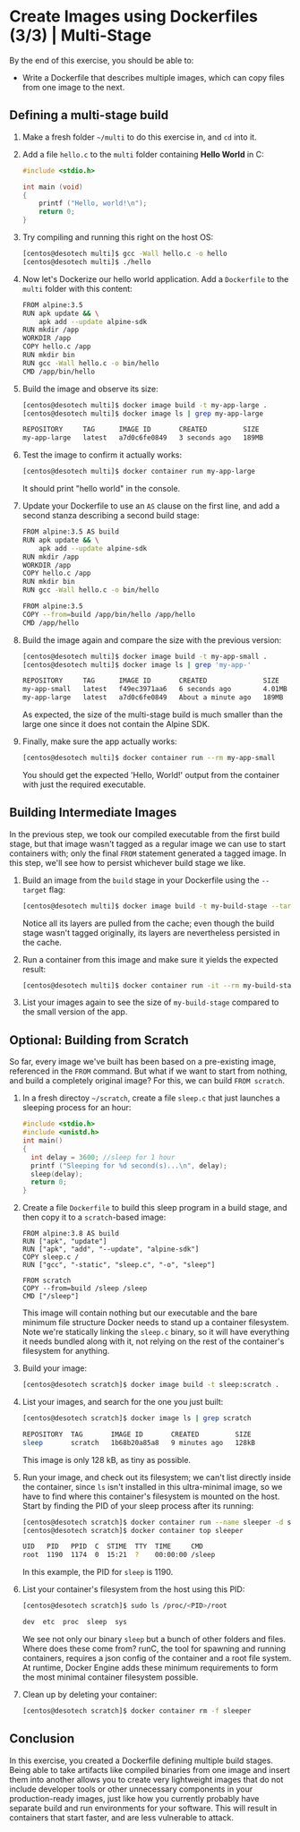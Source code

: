 # Create Images using Dockerfiles (3/3) | Multi-Stage

By the end of this exercise, you should be able to:

- Write a Dockerfile that describes multiple images, which can copy files from one image to the next.


## Defining a multi-stage build

1.  Make a fresh folder `~/multi` to do this exercise in, and `cd` into it.

2.  Add a file `hello.c` to the `multi` folder containing **Hello World** in C:

    ```c
    #include <stdio.h>

    int main (void)
    {
        printf ("Hello, world!\n");
        return 0;
    }
    ```

3.  Try compiling and running this right on the host OS:

    ```bash
    [centos@desotech multi]$ gcc -Wall hello.c -o hello
    [centos@desotech multi]$ ./hello
    ```

4.  Now let's Dockerize our hello world application. Add a `Dockerfile` to the `multi` folder with this content:

    ```bash
    FROM alpine:3.5
    RUN apk update && \
        apk add --update alpine-sdk
    RUN mkdir /app
    WORKDIR /app
    COPY hello.c /app
    RUN mkdir bin
    RUN gcc -Wall hello.c -o bin/hello
    CMD /app/bin/hello
    ```

5.  Build the image and observe its size:

    ```bash
    [centos@desotech multi]$ docker image build -t my-app-large .
    [centos@desotech multi]$ docker image ls | grep my-app-large

    REPOSITORY     TAG      IMAGE ID       CREATED         SIZE
    my-app-large   latest   a7d0c6fe0849   3 seconds ago   189MB
    ```

6.  Test the image to confirm it actually works:

    ```bash
    [centos@desotech multi]$ docker container run my-app-large
    ```

    It should print "hello world" in the console.

7.  Update your Dockerfile to use an `AS` clause on the first line, and add a second stanza describing a second build stage:

    ```bash
    FROM alpine:3.5 AS build
    RUN apk update && \
        apk add --update alpine-sdk
    RUN mkdir /app
    WORKDIR /app
    COPY hello.c /app
    RUN mkdir bin
    RUN gcc -Wall hello.c -o bin/hello

    FROM alpine:3.5
    COPY --from=build /app/bin/hello /app/hello
    CMD /app/hello
    ```

8.  Build the image again and compare the size with the previous version:

    ```bash
    [centos@desotech multi]$ docker image build -t my-app-small .
    [centos@desotech multi]$ docker image ls | grep 'my-app-'

    REPOSITORY     TAG      IMAGE ID       CREATED              SIZE
    my-app-small   latest   f49ec3971aa6   6 seconds ago        4.01MB
    my-app-large   latest   a7d0c6fe0849   About a minute ago   189MB
    ```

    As expected, the size of the multi-stage build is much smaller than the large one since it does not contain the Alpine SDK.

9.  Finally, make sure the app actually works:

    ```bash
    [centos@desotech multi]$ docker container run --rm my-app-small
    ```

    You should get the expected 'Hello, World!' output from the container with just the required executable.

## Building Intermediate Images

In the previous step, we took our compiled executable from the first build stage, but that image wasn't tagged as a regular image we can use to start containers with; only the final `FROM` statement generated a tagged image. In this step, we'll see how to persist whichever build stage we like.

1.  Build an image from the `build` stage in your Dockerfile using the `--target` flag:

    ```bash
    [centos@desotech multi]$ docker image build -t my-build-stage --target build .
    ```

    Notice all its layers are pulled from the cache; even though the build stage wasn't tagged originally, its layers are nevertheless persisted in the cache.

2.  Run a container from this image and make sure it yields the expected result:

    ```bash
    [centos@desotech multi]$ docker container run -it --rm my-build-stage /app/bin/hello
    ```

3.  List your images again to see the size of `my-build-stage` compared to the small version of the app.

## Optional: Building from Scratch

So far, every image we've built has been based on a pre-existing image, referenced in the `FROM` command. But what if we want to start from nothing, and build a completely original image? For this, we can build `FROM scratch`.

1.  In a fresh directoy `~/scratch`, create a file `sleep.c` that just launches a sleeping process for an hour:

    ```c
    #include <stdio.h>
    #include <unistd.h>
    int main()
    {
      int delay = 3600; //sleep for 1 hour
      printf ("Sleeping for %d second(s)...\n", delay);
      sleep(delay);
      return 0;
    }
    ```

2.  Create a file `Dockerfile` to build this sleep program in a build stage, and then copy it to a `scratch`-based image:

    ```
    FROM alpine:3.8 AS build
    RUN ["apk", "update"]
    RUN ["apk", "add", "--update", "alpine-sdk"]
    COPY sleep.c /
    RUN ["gcc", "-static", "sleep.c", "-o", "sleep"]

    FROM scratch
    COPY --from=build /sleep /sleep
    CMD ["/sleep"]
    ```

    This image will contain nothing but our executable and the bare minimum file structure Docker needs to stand up a container filesystem. Note we're statically linking the `sleep.c` binary, so it will have everything it needs bundled along with it, not relying on the rest of the container's filesystem for anything.

3.  Build your image:

    ```bash
    [centos@desotech scratch]$ docker image build -t sleep:scratch .
    ```

4.  List your images, and search for the one you just built:

    ```bash
    [centos@desotech scratch]$ docker image ls | grep scratch

    REPOSITORY  TAG       IMAGE ID       CREATED         SIZE
    sleep       scratch   1b68b20a85a8   9 minutes ago   128kB
    ```

    This image is only 128 kB, as tiny as possible.

5.  Run your image, and check out its filesystem; we can't list directly inside the container, since `ls` isn't installed in this ultra-minimal image, so we have to find where this container's filesystem is mounted on the host. Start by finding the PID of your sleep process after its running:

    ```bash
    [centos@desotech scratch]$ docker container run --name sleeper -d sleep:scratch
    [centos@desotech scratch]$ docker container top sleeper

    UID   PID   PPID  C  STIME  TTY  TIME     CMD
    root  1190  1174  0  15:21  ?    00:00:00 /sleep
    ```

    In this example, the PID for `sleep` is 1190.

6.  List your container's filesystem from the host using this PID:

    ```bash
    [centos@desotech scratch]$ sudo ls /proc/<PID>/root

    dev  etc  proc  sleep  sys
    ```

    We see not only our binary `sleep` but a bunch of other folders and files. Where does these come from? runC, the tool for spawning and running containers, requires a json config of the container and a root file system. At runtime, Docker Engine adds these minimum requirements to form the most minimal container filesystem possible.

7.  Clean up by deleting your container:

    ```bash
    [centos@desotech scratch]$ docker container rm -f sleeper
    ```


## Conclusion

In this exercise, you created a Dockerfile defining multiple build stages. Being able to take artifacts like compiled binaries from one image and insert them into another allows you to create very lightweight images that do not include developer tools or other unnecessary components in your production-ready images, just like how you currently probably have separate build and run environments for your software. This will result in containers that start faster, and are less vulnerable to attack.
